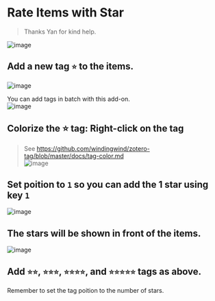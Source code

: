# Rate Items with Star
> Thanks Yan for kind help.  

![image](https://user-images.githubusercontent.com/33902321/159643528-9eb77420-9c93-4244-b6e5-f9720af7698e.png)

## Add a new tag `⭐` to the items.  
  ![image](https://user-images.githubusercontent.com/33902321/159643851-588a3867-9fb0-446a-8aaa-aaede9e18143.png)
  
  You can add tags in batch with this add-on.  
  ![image](https://user-images.githubusercontent.com/33902321/159643755-4c642c9e-59fa-4710-a8f7-afac6382b217.png)

## Colorize the ⭐ tag: Right-click on the tag
  > See https://github.com/windingwind/zotero-tag/blob/master/docs/tag-color.md  
  ![image](https://user-images.githubusercontent.com/33902321/159643995-77d0f9e1-e38d-4342-b6c9-bc71297135ce.png)
  
## Set poition to `1` so you can add the 1 star using key `1`
  ![image](https://user-images.githubusercontent.com/33902321/159644076-6b945a39-1fbf-46c9-9be7-da5f61c4d561.png)

## The stars will be shown in front of the items.  
  ![image](https://user-images.githubusercontent.com/33902321/159643528-9eb77420-9c93-4244-b6e5-f9720af7698e.png)
  
## Add `⭐⭐`, `⭐⭐⭐`, `⭐⭐⭐⭐`, and `⭐⭐⭐⭐⭐` tags as above.
  Remember to set the tag poition to the number of stars.
